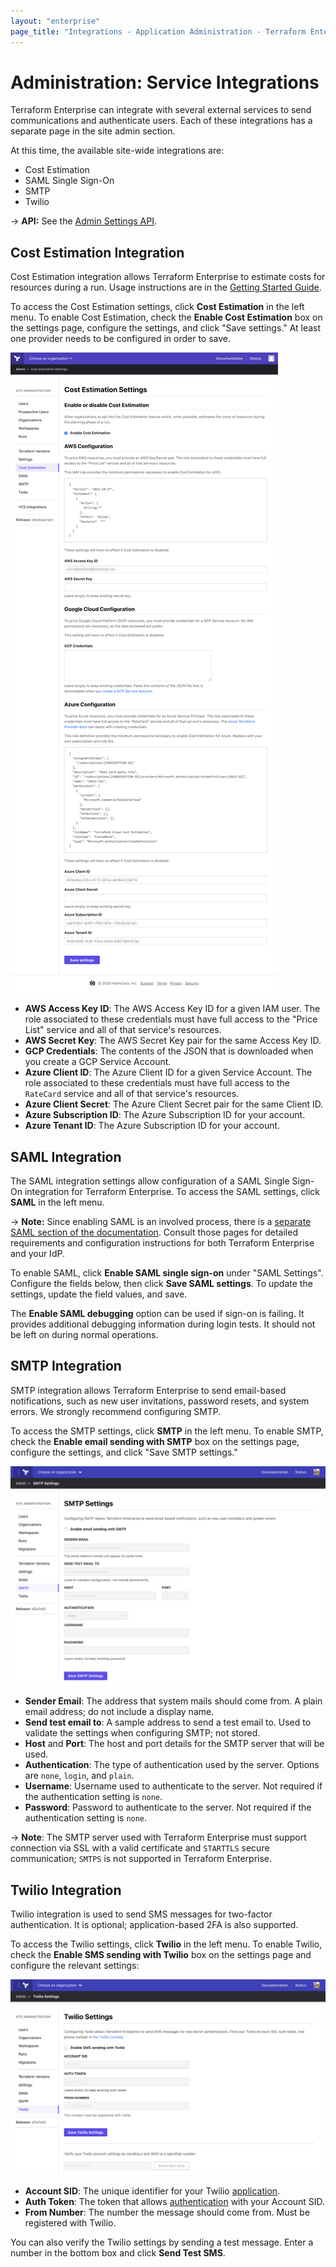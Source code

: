 ```yaml
---
layout: "enterprise"
page_title: "Integrations - Application Administration - Terraform Enterprise"
---
```


# Administration: Service Integrations

Terraform Enterprise can integrate with several external services to send communications and authenticate users. Each of these integrations has a separate page in the site admin section.

At this time, the available site-wide integrations are:

- Cost Estimation
- SAML Single Sign-On
- SMTP
- Twilio

-> **API:** See the [Admin Settings API](/docs/cloud/api/admin/settings.html).

## Cost Estimation Integration

Cost Estimation integration allows Terraform Enterprise to estimate costs for resources during a run. Usage instructions are in the [Getting Started Guide](/docs/cloud/getting-started/cost-estimation.html).

To access the Cost Estimation settings, click **Cost Estimation** in the left menu. To enable Cost Estimation, check the **Enable Cost Estimation** box on the settings page, configure the settings, and click "Save settings." At least one provider needs to be configured in order to save.

![screenshot: the Cost Estimation admin page](./images/admin-cost-estimation.png)

* **AWS Access Key ID**: The AWS Access Key ID for a given IAM user. The role associated to these credentials must have full access to the "Price List" service and all of that service's resources.
* **AWS Secret Key**: The AWS Secret Key pair for the same Access Key ID.
* **GCP Credentials**: The contents of the JSON that is downloaded when you create a GCP Service Account.
* **Azure Client ID**: The Azure Client ID for a given Service Account. The role associated to these credentials must have full access to the `RateCard` service and all of that service's resources.
* **Azure Client Secret**: The Azure Client Secret pair for the same Client ID.
* **Azure Subscription ID**: The Azure Subscription ID for your account.
* **Azure Tenant ID**: The Azure Subscription ID for your account.

## SAML Integration

The SAML integration settings allow configuration of a SAML Single Sign-On integration for Terraform Enterprise. To access the SAML settings, click **SAML** in the left menu.

-> **Note:** Since enabling SAML is an involved process, there is a [separate SAML section of the documentation](../saml/index.html). Consult those pages for detailed requirements and configuration instructions for both Terraform Enterprise and your IdP.

To enable SAML, click **Enable SAML single sign-on** under "SAML Settings". Configure the fields below, then click **Save SAML settings**. To update the settings, update the field values, and save.

The **Enable SAML debugging** option can be used if sign-on is failing. It provides additional debugging information during login tests. It should not be left on during normal operations.

## SMTP Integration

SMTP integration allows Terraform Enterprise to send email-based notifications, such as new user invitations, password resets, and system errors. We strongly recommend configuring SMTP.

To access the SMTP settings, click **SMTP** in the left menu. To enable SMTP, check the **Enable email sending with SMTP** box on the settings page, configure the settings, and click "Save SMTP settings."

![screenshot: the SMTP admin page](./images/admin-smtp.png)

* **Sender Email**: The address that system mails should come from. A plain email address; do not include a display name.
* **Send test email to**: A sample address to send a test email to. Used to validate the settings when configuring SMTP; not stored.
* **Host** and **Port**: The host and port details for the SMTP server that will be used.
* **Authentication**: The type of authentication used by the server. Options are `none`, `login`, and `plain`.
* **Username**: Username used to authenticate to the server. Not required if the authentication setting is `none`.
* **Password**: Password to authenticate to the server. Not required if the authentication setting is `none`.

-> **Note**: The SMTP server used with Terraform Enterprise must support connection via SSL with a valid certificate and `STARTTLS` secure communication; `SMTPS` is not supported in Terraform Enterprise.

## Twilio Integration

Twilio integration is used to send SMS messages for two-factor authentication. It is optional; application-based 2FA is also supported.

To access the Twilio settings, click **Twilio** in the left menu. To enable Twilio, check the **Enable SMS sending with Twilio** box on the settings page and configure the relevant settings:

![screenshot: the Twilio admin page](./images/admin-twilio.png)

* **Account SID**: The unique identifier for your Twilio [application](https://www.twilio.com/docs/usage/api/applications).
* **Auth Token**: The token that allows [authentication](https://support.twilio.com/hc/en-us/articles/223136027-Auth-Tokens-and-How-to-Change-Them) with your Account SID.
* **From Number**: The number the message should come from. Must be registered with Twilio.

You can also verify the Twilio settings by sending a test message. Enter a number in the bottom box and click **Send Test SMS**.
